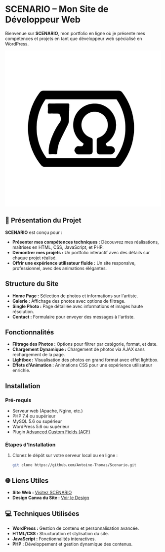 # SCENARIO – Mon Site de Développeur Web

Bienvenue sur **SCENARIO**, mon portfolio en ligne où je présente mes compétences et projets en tant que développeur web spécialisé en WordPress.

![Logo de SCENARIO](https://github.com/Antoine-Thomas/scenario/blob/main/images/portofolio/logo.png)

## 🚀 Présentation du Projet

**SCENARIO** est conçu pour :
- **Présenter mes compétences techniques :** Découvrez mes réalisations, maîtrises en HTML, CSS, JavaScript, et PHP.
- **Démontrer mes projets :** Un portfolio interactif avec des détails sur chaque projet réalisé.
- **Offrir une expérience utilisateur fluide :** Un site responsive, professionnel, avec des animations élégantes.


## Structure du Site

- **Home Page :** Sélection de photos et informations sur l'artiste.
- **Galerie :** Affichage des photos avec options de filtrage.
- **Single Photo :** Page détaillée avec informations et images haute résolution.
- **Contact :** Formulaire pour envoyer des messages à l'artiste.

## Fonctionnalités

- **Filtrage des Photos :** Options pour filtrer par catégorie, format, et date.
- **Chargement Dynamique :** Chargement de photos via AJAX sans rechargement de la page.
- **Lightbox :** Visualisation des photos en grand format avec effet lightbox.
- **Effets d'Animation :** Animations CSS pour une expérience utilisateur enrichie.

## Installation

### Pré-requis

- Serveur web (Apache, Nginx, etc.)
- PHP 7.4 ou supérieur
- MySQL 5.6 ou supérieur
- WordPress 5.6 ou supérieur
- Plugin [Advanced Custom Fields (ACF)](https://wordpress.org/plugins/advanced-custom-fields/)

### Étapes d'Installation

1. Clonez le dépôt sur votre serveur local ou en ligne :
   ```bash
   git clone https://github.com/Antoine-Thomas/Scenario.git
## 🌐 Liens Utiles

- **Site Web :** [Visitez SCENARIO](https://www.scenario.searching-murphy.com/)
- **Design Canva du Site :** [Voir le Design](https://www.canva.com/design/DAGNRL8y7Ug/DCHVWggawHU_69rp-eMr-A/view?utm_content=DAGNRL8y7Ug&utm_campaign=designshare&utm_medium=link&utm_source=editor)

## 💻 Techniques Utilisées

- **WordPress :** Gestion de contenu et personnalisation avancée.
- **HTML/CSS :** Structuration et stylisation du site.
- **JavaScript :** Fonctionnalités interactives.
- **PHP :** Développement et gestion dynamique des contenus.
